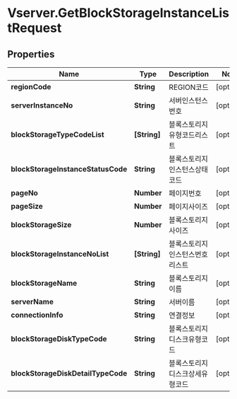 # Vserver.GetBlockStorageInstanceListRequest

## Properties
Name | Type | Description | Notes
------------ | ------------- | ------------- | -------------
**regionCode** | **String** | REGION코드 | [optional] 
**serverInstanceNo** | **String** | 서버인스턴스번호 | [optional] 
**blockStorageTypeCodeList** | **[String]** | 블록스토리지유형코드리스트 | [optional] 
**blockStorageInstanceStatusCode** | **String** | 블록스토리지인스턴스상태코드 | [optional] 
**pageNo** | **Number** | 페이지번호 | [optional] 
**pageSize** | **Number** | 페이지사이즈 | [optional] 
**blockStorageSize** | **Number** | 블록스토리지사이즈 | [optional] 
**blockStorageInstanceNoList** | **[String]** | 블록스토리지인스턴스번호리스트 | [optional] 
**blockStorageName** | **String** | 블록스토리지이름 | [optional] 
**serverName** | **String** | 서버이름 | [optional] 
**connectionInfo** | **String** | 연결정보 | [optional] 
**blockStorageDiskTypeCode** | **String** | 블록스토리지디스크유형코드 | [optional] 
**blockStorageDiskDetailTypeCode** | **String** | 블록스토리지디스크상세유형코드 | [optional] 


